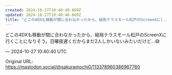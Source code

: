 ```yaml
---
created: 2024-10-27T10:40:40.669Z
updated: 2024-10-27T10:40:40.669Z
title: "どこの4DXも移動が間に合わなかったから、結局テラスモール松戸のScreenXに[...]"
---
```


<p>どこの4DXも移動が間に合わなかったから、結局テラスモール松戸のScreenXに行くことになりそう。日曜夜遅くだからまだ2人しかいないみたいだけど…😅</p>

&mdash; 2024-10-27 10:40:40 UTC

Original URL: https://mastodon.social/@sakuramochi0/113378960386967760
